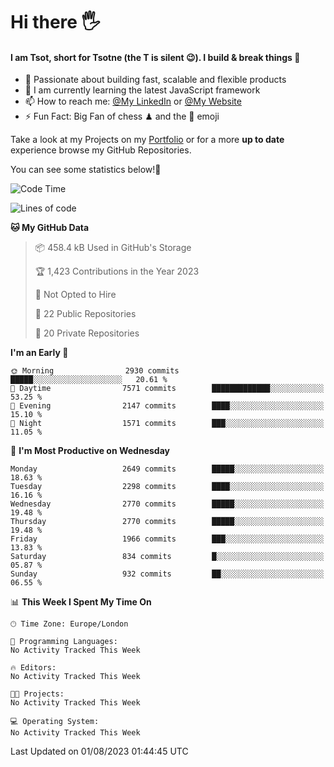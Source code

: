 # Hi there :raised_hand_with_fingers_splayed:
#### I am Tsot, short for Tsotne (the T is silent :wink:). I build & break things :space_invader:
- :telescope: Passionate about building fast, scalable and flexible products
- :seedling: I am currently learning the latest JavaScript framework 
- :mailbox: How to reach me: [@My LinkedIn](https://www.linkedin.com/in/tsotne-gvadzabia/) or [@My Website](https://tsotne.co.uk/contact)
- :zap: Fun Fact: Big Fan of chess ♟ and the 👾 emoji

Take a look at my Projects on my [Portfolio](https://tsotne.co.uk/) or for a more **up to date** experience browse my GitHub Repositories.

You can see some statistics below!:space_invader:
<!--START_SECTION:waka-->
![Code Time](http://img.shields.io/badge/Code%20Time-761%20hrs%202%20mins-blue)

![Lines of code](https://img.shields.io/badge/From%20Hello%20World%20I%27ve%20Written-6.8%20million%20lines%20of%20code-blue)

**🐱 My GitHub Data** 

> 📦 458.4 kB Used in GitHub's Storage 
 > 
> 🏆 1,423 Contributions in the Year 2023
 > 
> 🚫 Not Opted to Hire
 > 
> 📜 22 Public Repositories 
 > 
> 🔑 20 Private Repositories 
 > 
**I'm an Early 🐤** 

```text
🌞 Morning                2930 commits        █████░░░░░░░░░░░░░░░░░░░░   20.61 % 
🌆 Daytime                7571 commits        █████████████░░░░░░░░░░░░   53.25 % 
🌃 Evening                2147 commits        ████░░░░░░░░░░░░░░░░░░░░░   15.10 % 
🌙 Night                  1571 commits        ███░░░░░░░░░░░░░░░░░░░░░░   11.05 % 
```
📅 **I'm Most Productive on Wednesday** 

```text
Monday                   2649 commits        █████░░░░░░░░░░░░░░░░░░░░   18.63 % 
Tuesday                  2298 commits        ████░░░░░░░░░░░░░░░░░░░░░   16.16 % 
Wednesday                2770 commits        █████░░░░░░░░░░░░░░░░░░░░   19.48 % 
Thursday                 2770 commits        █████░░░░░░░░░░░░░░░░░░░░   19.48 % 
Friday                   1966 commits        ███░░░░░░░░░░░░░░░░░░░░░░   13.83 % 
Saturday                 834 commits         █░░░░░░░░░░░░░░░░░░░░░░░░   05.87 % 
Sunday                   932 commits         ██░░░░░░░░░░░░░░░░░░░░░░░   06.55 % 
```


📊 **This Week I Spent My Time On** 

```text
🕑︎ Time Zone: Europe/London

💬 Programming Languages: 
No Activity Tracked This Week

🔥 Editors: 
No Activity Tracked This Week

🐱‍💻 Projects: 
No Activity Tracked This Week

💻 Operating System: 
No Activity Tracked This Week
```


 Last Updated on 01/08/2023 01:44:45 UTC
<!--END_SECTION:waka-->
